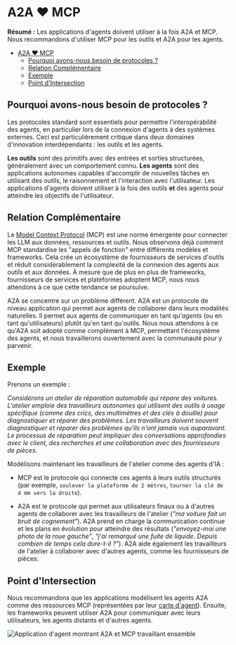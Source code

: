 # A2A ❤️ MCP

**Résumé :** Les applications d'agents doivent utiliser à la fois A2A et MCP. Nous recommandons d'utiliser MCP pour les
outils et A2A pour les agents.

<!-- TOC -->

- [A2A ❤️ MCP](#a2a--mcp)
  - [Pourquoi avons-nous besoin de protocoles ?](#pourquoi-avons-nous-besoin-de-protocoles)
  - [Relation Complémentaire](#relation-complémentaire)
  - [Exemple](#exemple)
  - [Point d'Intersection](#point-dintersection)

<!-- /TOC -->

## Pourquoi avons-nous besoin de protocoles ?

Les protocoles standard sont essentiels pour permettre l'interopérabilité des agents, en particulier lors de la
connexion d'agents à des systèmes externes. Ceci est particulièrement critique dans deux domaines d'innovation
interdépendants : les outils et les agents.

**Les outils** sont des primitifs avec des entrées et sorties structurées, généralement avec un comportement connu.
**Les agents** sont des applications autonomes capables d'accomplir de nouvelles tâches en utilisant des outils, le
raisonnement et l'interaction avec l'utilisateur. Les applications d'agents doivent utiliser à la fois des outils **et**
des agents pour atteindre les objectifs de l'utilisateur.

## Relation Complémentaire

Le [Model Context Protocol](https://modelcontextprotocol.io/) (MCP) est une norme émergente pour connecter les LLM aux
données, ressources et outils. Nous observons déjà comment MCP standardise les "appels de fonction" entre différents
modèles et frameworks. Cela crée un écosystème de fournisseurs de services d'outils et réduit considérablement la
complexité de la connexion des agents aux outils et aux données. À mesure que de plus en plus de frameworks,
fournisseurs de services et plateformes adoptent MCP, nous nous attendons à ce que cette tendance se poursuive.

A2A se concentre sur un problème différent. A2A est un protocole de niveau application qui permet aux agents de
collaborer dans leurs modalités naturelles. Il permet aux agents de communiquer en tant qu'_agents_ (ou en tant
qu'utilisateurs) plutôt qu'en tant qu'outils. Nous nous attendons à ce qu'A2A soit adopté comme complément à MCP,
permettant l'écosystème des agents, et nous travaillerons ouvertement avec la communauté pour y parvenir.

## Exemple

Prenons un exemple :

_Considérons un atelier de réparation automobile qui répare des voitures. L'atelier emploie des travailleurs autonomes
qui utilisent des outils à usage spécifique (comme des crics, des multimètres et des clés à douille) pour diagnostiquer
et réparer des problèmes. Les travailleurs doivent souvent diagnostiquer et réparer des problèmes qu'ils n'ont jamais
vus auparavant. Le processus de réparation peut impliquer des conversations approfondies avec le client, des recherches
et une collaboration avec des fournisseurs de pièces._

Modélisons maintenant les travailleurs de l'atelier comme des agents d'IA :

- MCP est le protocole qui connecte ces agents à leurs outils structurés (par exemple,
  `soulever la plateforme de 2 mètres`, `tourner la clé de 4 mm vers la droite`).

- A2A est le protocole qui permet aux utilisateurs finaux ou à d'autres agents de collaborer avec les travailleurs de
  l'atelier (_"ma voiture fait un bruit de cognement"_). A2A prend en charge la communication continue et les plans en
  évolution pour atteindre des résultats (_"envoyez-moi une photo de la roue gauche"_, _"j'ai remarqué une fuite de
  liquide. Depuis combien de temps cela dure-t-il ?"_). A2A aide également les travailleurs de l'atelier à collaborer
  avec d'autres agents, comme les fournisseurs de pièces.

## Point d'Intersection

Nous recommandons que les applications modélisent les agents A2A comme des ressources MCP (représentées par leur
[carte d'agent](/documentation.md#agent-card)). Ensuite, les frameworks peuvent utiliser A2A pour communiquer avec leurs
utilisateurs, les agents distants et d'autres agents.

![Application d'agent montrant A2A et MCP travaillant ensemble](../images/a2a_mcp.png)
